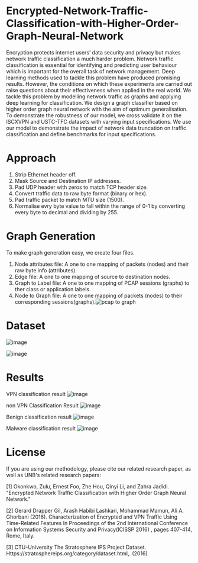 # Encrypted-Network-Traffic-Classification-with-Higher-Order-Graph-Neural-Network
Encryption protects internet users’ data security and privacy but makes network traffic classification a much harder problem. Network traffic classification is essential for identifying and predicting user behaviour which is important for the overall task of network management. Deep learning methods used to tackle this problem have produced promising results. However, the conditions on which these experiments are carried out raise questions about their effectiveness when applied in the real world. We tackle this problem by modelling network traffic as graphs and applying deep learning for classification. We design a graph classifier based on higher order graph neural network with the aim of optimum generalisation. To demonstrate the robustness of our model, we cross validate it on the ISCXVPN and USTC-TFC datasets with varying input specifications. We use our model to demonstrate the impact of network data truncation on traffic classification and define benchmarks for input specifications.

# Approach
1. Strip Ethernet header off.
2. Mask Source and Destination IP addresses.
3. Pad UDP header with zeros to match TCP header size.
4. Convert traffic data to raw byte format (binary or hex).
5. Pad traffic packet to match MTU size (1500).
6. Normalise evry byte value to fall within the range of 0-1 by converting every byte to decimal and dividing by 255.

# Graph Generation
To make graph generation easy, we create four files.
1. Node attributes file: A one to one mapping of packets (nodes) and their raw byte info (attributes).
2.  Edge file: A one to one mapping of source to destination nodes.
3.  Graph to Label file: A one to one mapping of PCAP sessions (graphs) to ther class or application labels.
4.  Node to Graph file: A one to one mapping of packets (nodes) to their corresponding  sessions(graphs).![pcap to graph](https://github.com/zuluokonkwo/Encrypted-Network-Traffic-Classification-with-Higher-Order-Graph-Neural-Network/assets/106361071/a05aac98-2101-40d1-9534-50bdb4735bb1)

# Dataset
![image](https://github.com/zuluokonkwo/Encrypted-Network-Traffic-Classification-with-Higher-Order-Graph-Neural-Network/assets/106361071/7c1d8476-4baa-4b68-93fb-5518d7d9a3bc)

![image](https://github.com/zuluokonkwo/Encrypted-Network-Traffic-Classification-with-Higher-Order-Graph-Neural-Network/assets/106361071/8e31e0e7-a0d7-4ae4-87b8-89838b41b9db)

# Results
VPN classification result
![image](https://github.com/zuluokonkwo/Encrypted-Network-Traffic-Classification-with-Higher-Order-Graph-Neural-Network/assets/106361071/f3ef29c3-cd68-4c5b-84d2-65d311c79bc5)

non VPN Classification Result
![image](https://github.com/zuluokonkwo/Encrypted-Network-Traffic-Classification-with-Higher-Order-Graph-Neural-Network/assets/106361071/0e0429db-abfc-4562-9596-b8228f634b4e)

Benign classification result
![image](https://github.com/zuluokonkwo/Encrypted-Network-Traffic-Classification-with-Higher-Order-Graph-Neural-Network/assets/106361071/afa790ad-73e3-493c-b155-444a3f453dab)

Malware classification result
![image](https://github.com/zuluokonkwo/Encrypted-Network-Traffic-Classification-with-Higher-Order-Graph-Neural-Network/assets/106361071/7e318cac-023b-4a2e-a117-1d7e4259b99a)

# License
If you are using our methodology, please cite our related research paper, as well as UNB's related research papers:

[1]  Okonkwo, Zulu, Ernest Foo, Zhe Hou, Qinyi Li, and Zahra Jadidi. "Encrypted Network Traffic Classification with Higher Order Graph Neural Network."

[2] Gerard Drapper Gil, Arash Habibi Lashkari, Mohammad Mamun, Ali A. Ghorbani (2016). Characterization of Encrypted and VPN Traffic Using Time-Related Features In Proceedings of the 2nd International Conference on Information Systems Security and Privacy(ICISSP 2016) , pages 407-414, Rome, Italy.

[3] CTU-University The Stratosphere IPS Project Dataset. Https://stratosphereips.org/category/dataset.html,. (2016)
